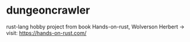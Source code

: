 # dungeoncrawler
rust-lang hobby project from book Hands-on-rust, Wolverson Herbert -> visit: https://hands-on-rust.com/




